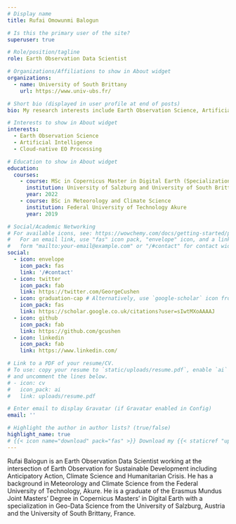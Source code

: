 ```yaml
---
# Display name
title: Rufai Omowunmi Balogun

# Is this the primary user of the site?
superuser: true

# Role/position/tagline
role: Earth Observation Data Scientist

# Organizations/Affiliations to show in About widget
organizations:
  - name: University of South Brittany
    url: https://www.univ-ubs.fr/

# Short bio (displayed in user profile at end of posts)
bio: My research interests include Earth Observation Science, Artificial Intelligence and Cloud-native earth observation.

# Interests to show in About widget
interests:
  - Earth Observation Science
  - Artificial Intelligence
  - Cloud-native EO Processing

# Education to show in About widget
education:
  courses:
    - course: MSc in Copernicus Master in Digital Earth (Specialization: Geo Data Science)
      institution: University of Salzburg and University of South Brittany
      year: 2022
    - course: BSc in Meteorology and Climate Science
      institution: Federal University of Technology Akure
      year: 2019

# Social/Academic Networking
# For available icons, see: https://wowchemy.com/docs/getting-started/page-builder/#icons
#   For an email link, use "fas" icon pack, "envelope" icon, and a link in the
#   form "mailto:your-email@example.com" or "/#contact" for contact widget.
social:
  - icon: envelope
    icon_pack: fas
    link: '/#contact'
  - icon: twitter
    icon_pack: fab
    link: https://twitter.com/GeorgeCushen
  - icon: graduation-cap # Alternatively, use `google-scholar` icon from `ai` icon pack
    icon_pack: fas
    link: https://scholar.google.co.uk/citations?user=sIwtMXoAAAAJ
  - icon: github
    icon_pack: fab
    link: https://github.com/gcushen
  - icon: linkedin
    icon_pack: fab
    link: https://www.linkedin.com/

# Link to a PDF of your resume/CV.
# To use: copy your resume to `static/uploads/resume.pdf`, enable `ai` icons in `params.toml`,
# and uncomment the lines below.
# - icon: cv
#   icon_pack: ai
#   link: uploads/resume.pdf

# Enter email to display Gravatar (if Gravatar enabled in Config)
email: ''

# Highlight the author in author lists? (true/false)
highlight_name: true
# {{< icon name="download" pack="fas" >}} Download my {{< staticref "uploads/demo_resume.pdf" "newtab" >}}resumé{{< /staticref >}}.
---
```


Rufai Balogun is an Earth Observation Data Scientist working at the intersection of Earth Observation for Sustainable Development including Anticipatory Action, Climate Science and Humanitarian Crisis. He has a background in Meteorology and Climate Science from the Federal University of Technology, Akure. He is a graduate of the Erasmus Mundus Joint Masters’ Degree in Copernicus Masters’ in Digital Earth with a specialization in Geo-Data Science from the University of Salzburg, Austria and the University of South Brittany, France.
